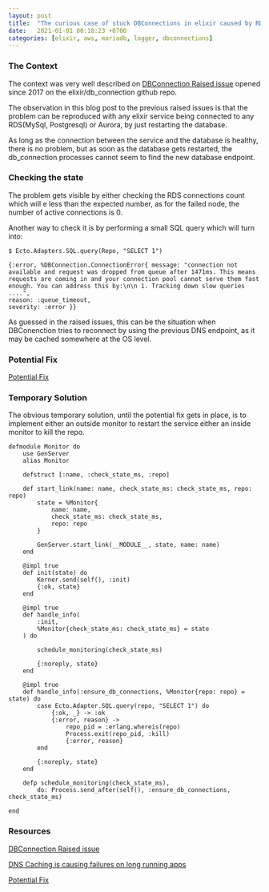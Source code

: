 ```yaml
---
layout: post
title:  "The curious case of stuck DBConnections in elixir caused by RDS restart"
date:   2021-01-01 00:18:23 +0700
categories: [elixir, aws, mariadb, logger, dbconnections]
---
```


### The Context

The context was very well described on [DBConnection Raised issue](https://github.com/elixir-ecto/db_connection/issues/99) opened since 2017 on the elixir/db_connection github repo.

The observation in this blog post to the previous raised issues is that the problem can be reproduced with any elixir service being connected to any RDS(MySql, Postgresql) or Aurora, by just restarting the database.

As long as the connection between the service and the database is healthy, there is no problem, but as soon as the database gets restarted, the db_connection processes cannot seem to find the new database endpoint. 


### Checking the state

The problem gets visible by either checking the RDS connections count which will e less than the expected number, as for the failed node, the number of active connections is 0.

Another way to check it is by performing a small SQL query which will turn into: 

    $ Ecto.Adapters.SQL.query(Repo, "SELECT 1")

    {:error, %DBConnection.ConnectionError{ message: "connection not available and request was dropped from queue after 1471ms. This means requests are coming in and your connection pool cannot serve them fast enough. You can address this by:\n\n 1. Tracking down slow queries ....",
    reason: :queue_timeout,
    severity: :error }}

As guessed in the raised issues, this can be the situation when DBConenction tries to reconnect by using the previous DNS endpoint, as it may be cached somewhere at the OS level.
 

### Potential Fix

[Potential Fix](https://github.com/elixir-ecto/db_connection/pull/240)


### Temporary Solution

The obvious temporary solution, until the potential fix gets in place, is to implement either an outside monitor to restart the service either an inside monitor to kill the repo.

 
    defmodule Monitor do
        use GenServer
        alias Monitor

        defstruct [:name, :check_state_ms, :repo]

        def start_link(name: name, check_state_ms: check_state_ms, repo: repo)
            state = %Monitor{
                name: name,
                check_state_ms: check_state_ms,
                repo: repo
            }

            GenServer.start_link(__MODULE__, state, name: name)
        end

        @impl true
        def init(state) do
            Kerner.send(self(), :init)
            {:ok, state}
        end

        @impl true
        def handle_info(
            :init,
            %Monitor{check_state_ms: check_state_ms} = state
        ) do

            schedule_monitoring(check_state_ms)

            {:noreply, state}
        end 

        @impl true
        def handle_info(:ensure_db_connections, %Monitor{repo: repo} = state) do
            case Ecto.Adapter.SQL.query(repo, "SELECT 1") do
                {:ok, _} -> :ok
                {:error, reason} -> 
                    repo_pid = :erlang.whereis(repo)
                    Process.exit(repo_pid, :kill)
                    {:error, reason}
            end

            {:noreply, state}
        end

        defp schedule_monitoring(check_state_ms), 
            do: Process.send_after(self(), :ensure_db_connections, check_state_ms)

    end


### Resources

[DBConnection Raised issue](https://github.com/elixir-ecto/db_connection/issues/99)

[DNS Caching is causing failures on long running apps](https://github.com/xerions/mariaex/issues/180)

[Potential Fix](https://github.com/elixir-ecto/db_connection/pull/240)